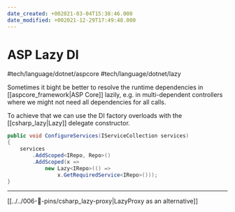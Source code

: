 ```yaml
---
date_created: +002021-03-04T15:38:46.000
date_modified: +002021-12-29T17:49:48.000
---
```


# ASP Lazy DI

#tech/language/dotnet/aspcore #tech/language/dotnet/lazy

Sometimes it bight be better to resolve the runtime dependencies in [[aspcore_framework|ASP Core]] lazily, e.g. in multi-dependent controllers where we might not need all dependencies for all calls.

	

To achieve that we can use the DI factory overloads with the [[csharp_lazy|Lazy<T>]] delegate constructor.

	

```csharp
public void ConfigureServices(IServiceCollection services)
{
	services
    	.AddScoped<IRepo, Repo>()
        .AddScoped(x => 
			new Lazy<IRepo>(() => 
				x.GetRequiredService<IRepo>()));
}
```

---

[[../../006-🌱-pins/csharp_lazy-proxy|LazyProxy as an alternative]]
